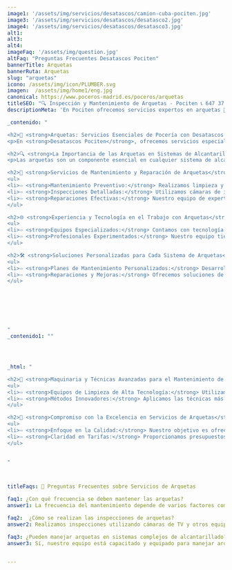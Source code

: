 ```yaml
---
image1: '/assets/img/servicios/desatascos/camion-cuba-pociten.jpg'
image3: '/assets/img/servicios/desatascos/desatasco2.jpg'
image4: '/assets/img/servicios/desatascos/desatasco3.jpg'
alt1: 
alt3:
alt4:
imageFaq: '/assets/img/question.jpg'
altFaq: "Preguntas Frecuentes Desatascos Pociten"
bannerTitle: Arquetas
bannerRuta: Arquetas
slug: "arquetas"
icono: /assets/img/icon/PLUMBER.svg
imagen:  /assets/img/home1/eng.jpg
canonical: https://www.poceros-madrid.es/poceros/arquetas
titleSEO: "🔍 Inspección y Mantenimiento de Arquetas - Pociten 📞 647 37 67 82"
descriptionMeta: 'En Pociten ofrecemos servicios expertos en arquetas 🚀. Inspecciones detalladas y mantenimientos eficientes. Llama al 647 37 67 82 para más información 📱.'

_contenido: "

<h2>🚧 <strong>Arquetas: Servicios Esenciales de Pocería con Desatascos Pociten</strong></h2>
<p>En <strong>Desatascos Pociten</strong>, ofrecemos servicios especializados en el mantenimiento, inspección y reparación de arquetas. Entendemos la importancia crítica de las arquetas en los sistemas de alcantarillado y nos dedicamos a asegurar su funcionamiento óptimo.</p>

<h2>🔍 <strong>La Importancia de las Arquetas en Sistemas de Alcantarillado</strong></h2>
<p>Las arquetas son un componente esencial en cualquier sistema de alcantarillado, actuando como puntos de acceso y unión para las tuberías. Un mantenimiento adecuado es vital para prevenir atascos y garantizar un drenaje eficiente.</p>

<h2>👷 <strong>Servicios de Mantenimiento y Reparación de Arquetas</strong></h2>
<ul>
<li>⇨ <strong>Mantenimiento Preventivo:</strong> Realizamos limpieza y mantenimiento regulares para evitar atascos y otros problemas comunes en las arquetas.</li><br>
<li>⇨ <strong>Inspecciones Detalladas:</strong> Utilizamos cámaras de inspección avanzadas para evaluar el estado y detectar problemas en las arquetas.</li><br>
<li>⇨ <strong>Reparaciones Efectivas:</strong> Nuestro equipo de expertos está capacitado para realizar reparaciones eficientes en arquetas dañadas o deterioradas.</li><br>
</ul>

<h2>🌐 <strong>Experiencia y Tecnología en el Trabajo con Arquetas</strong></h2>
<ul>
<li>⇨ <strong>Equipos Especializados:</strong> Contamos con tecnología de punta para el diagnóstico y reparación de arquetas.</li><br>
<li>⇨ <strong>Profesionales Experimentados:</strong> Nuestro equipo tiene una amplia experiencia en el manejo de todo tipo de arquetas.</li><br>
</ul>

<h2>🛠️ <strong>Soluciones Personalizadas para Cada Sistema de Arquetas</strong></h2>
<ul>
<li>⇨ <strong>Planes de Mantenimiento Personalizados:</strong> Desarrollamos planes de mantenimiento a medida según las necesidades específicas de cada sistema de arquetas.</li><br>
<li>⇨ <strong>Reparaciones y Mejoras:</strong> Ofrecemos soluciones de reparación y mejoras para optimizar el funcionamiento de las arquetas.</li><br>
</ul>







"
_contenido1: ""




_html: "

<h2>🚚 <strong>Maquinaria y Técnicas Avanzadas para el Mantenimiento de Arquetas</strong></h2>
<ul>
<li>⇨ <strong>Equipos de Limpieza de Alta Tecnología:</strong> Utilizamos equipos avanzados para la limpieza y mantenimiento eficiente de arquetas.</li><br>
<li>⇨ <strong>Métodos Innovadores:</strong> Aplicamos las técnicas más modernas y efectivas en el mantenimiento y reparación de arquetas.</li><br>
</ul>

<h2>💼 <strong>Compromiso con la Excelencia en Servicios de Arquetas</strong></h2>
<ul>
<li>⇨ <strong>Enfoque en la Calidad:</strong> Nuestro objetivo es ofrecer el más alto nivel de calidad en todos nuestros servicios de arquetas.</li><br>
<li>⇨ <strong>Claridad en Tarifas:</strong> Proporcionamos presupuestos transparentes y detallados para todos nuestros servicios.</li><br>
</ul>

	    
"



titleFaqs: 🔧 Preguntas Frecuentes sobre Servicios de Arquetas

faq1: ¿Con qué frecuencia se deben mantener las arquetas?
answer1: La frecuencia del mantenimiento depende de varios factores como el uso y la ubicación. Ofrecemos asesoramiento para determinar el mejor plan de mantenimiento.

faq2:  ¿Cómo se realizan las inspecciones de arquetas?
answer2: Realizamos inspecciones utilizando cámaras de TV y otros equipos avanzados para un diagnóstico completo y preciso.

faq3: ¿Pueden manejar arquetas en sistemas complejos de alcantarillado?
answer3: Sí, nuestro equipo está capacitado y equipado para manejar arquetas en sistemas de alcantarillado de cualquier complejidad.


---
```

